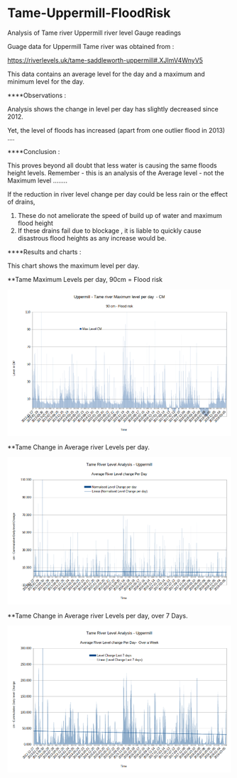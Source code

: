 # Tame-Uppermill-FloodRisk  
Analysis of Tame river Uppermill river level Gauge readings  

Guage data for Uppermill Tame river was obtained from :  

https://riverlevels.uk/tame-saddleworth-uppermill#.XJImV4WnyV5  

This data contains an average level for the day and a maximum and minimum level for the day.  


****Observations :

Analysis shows the change in level per day has slightly decreased since 2012.

Yet, the level of floods has increased (apart from one outlier flood in 2013) ....



****Conclusion :

This proves beyond all doubt that less water is causing the same floods height levels.  Remember - this is an analysis of the Average level - not the Maximum level ........

If the reduction in river level change per day could be less rain or the effect of drains,

1. These do not ameliorate  the speed of build up of water and maximum flood height
2. If these drains fail due to blockage , it is liable to quickly cause disastrous flood heights as any increase would be.


****Results and charts :


This chart shows the maximum level per day.  


**Tame Maximum Levels per day, 90cm = Flood risk  

![alt tag](charts/TameMaxLevelPDay.png)  


**Tame Change in Average river Levels per day.  

![alt tag](charts/TameAvLevelChangePDay.png)  



**Tame Change in Average river Levels per day, over 7 Days.  

![alt tag](charts/TameAvLevelPDay7Days.png)  



